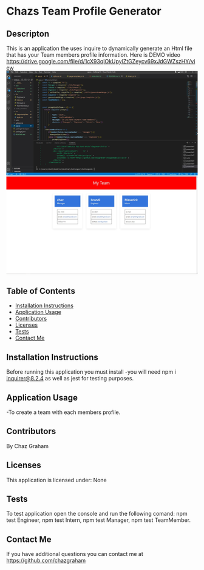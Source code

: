 # Chazs Team Profile Generator

## Descripton
This is an application the uses inquire to dynamically generate an Html file that has your Team members profile information.
Here is DEMO video https://drive.google.com/file/d/1cX93qIOkUpylZtGZeycv69xJdGWZszHY/view
![](./src/imgs/Screenshot%202022-09-21%20220500.jpg)
![](./src/imgs/html.jpg)

## Table of Contents
  * [Installation Instructions](#installation-instructions)
  * [Application Usage](#application-usage)
  * [Contributors](#contributors)
  * [Licenses](#licenses)
  * [Tests](#tests)
  * [Contact Me](#contact-me)

## Installation Instructions
Before running this application you must install -you will need npm i inquirer@8.2.4 as well as jest for testing purposes.

## Application Usage
-To create a team with each members profile.

## Contributors
By Chaz Graham

## Licenses
This application is licensed under: None

## Tests
To test application open the console and run the following comand: npm test Engineer, npm test Intern, npm test Manager, npm test TeamMember.

## Contact Me
If you have additional questions you can contact me at https://github.com/chazgraham